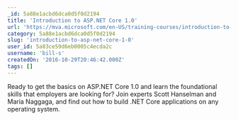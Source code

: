 ```yaml
---
_id: 5a88e1acbd6dca0d5f0d2194
title: 'Introduction to ASP.NET Core 1.0'
url: 'https://mva.microsoft.com/en-US/training-courses/introduction-to-aspnet-core-10-16841'
category: 5a88e1acbd6dca0d5f0d2194
slug: 'introduction-to-asp-net-core-1-0'
user_id: 5a83ce59d6eb0005c4ecda2c
username: 'bill-s'
createdOn: '2016-10-29T20:46:42.000Z'
tags: []
---
```


Ready to get the basics on ASP.NET Core 1.0 and learn the foundational skills that employers are looking for? Join experts Scott Hanselman and Maria Naggaga, and find out how to build .NET Core applications on any operating system.

